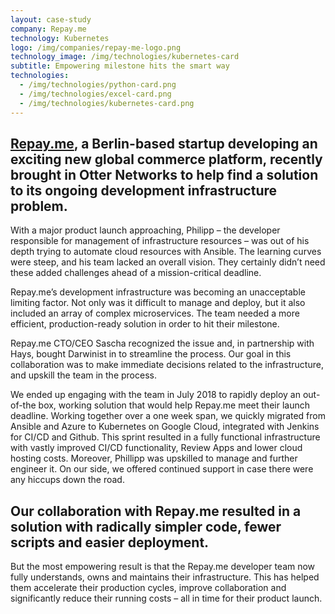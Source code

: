 ```yaml
---
layout: case-study
company: Repay.me
technology: Kubernetes
logo: /img/companies/repay-me-logo.png
technology_image: /img/technologies/kubernetes-card
subtitle: Empowering milestone hits the smart way
technologies:
  - /img/technologies/python-card.png
  - /img/technologies/excel-card.png
  - /img/technologies/kubernetes-card.png
---
```

<!-- <figure>
  <img src="/img/posts/repay-me/repayme.svg" alt="Case study: RepayMe" />
</figure> -->

## [Repay.me](https://www.repay.me/), a Berlin-based startup developing an exciting new global commerce platform, recently brought in Otter Networks to help find a solution to its ongoing development infrastructure problem.

With a major product launch approaching, Philipp – the developer responsible for management of infrastructure resources – was out of his depth trying to automate cloud resources with Ansible. The learning curves were steep, and his team lacked an overall vision. They certainly didn’t need these added challenges ahead of a mission-critical deadline.

Repay.me’s development infrastructure was becoming an unacceptable limiting factor. Not only was it difficult to manage and deploy, but it also included an array of complex microservices. The team needed a more efficient, production-ready solution in order to hit their milestone.

Repay.me CTO/CEO Sascha recognized the issue and, in partnership with Hays, bought Darwinist in to streamline the process. Our goal in this collaboration was to make immediate decisions related to the infrastructure, and upskill the team in the process.

We ended up engaging with the team in July 2018 to rapidly deploy an out-of-the box, working solution that would help Repay.me meet their launch deadline. Working together over a one week span, we quickly migrated from Ansible and Azure to Kubernetes on Google Cloud, integrated with Jenkins for CI/CD and Github. This sprint resulted in a fully functional infrastructure with vastly improved CI/CD functionality, Review Apps and lower cloud hosting costs. Moreover, Phillipp was upskilled to manage and further engineer it. On our side, we offered continued support in case there were any hiccups down the road.

## Our collaboration with Repay.me resulted in a solution with radically simpler code, fewer scripts and easier deployment. 
But the most empowering result is that the Repay.me developer team now fully understands, owns and maintains their infrastructure. This has helped them accelerate their production cycles, improve collaboration and significantly reduce their running costs – all in time for their product launch.
